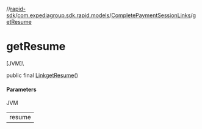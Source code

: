 //[rapid-sdk](../../../index.md)/[com.expediagroup.sdk.rapid.models](../index.md)/[CompletePaymentSessionLinks](index.md)/[getResume](get-resume.md)

# getResume

[JVM]\

public final [Link](../-link/index.md)[getResume](get-resume.md)()

#### Parameters

JVM

| |
|---|
| resume |
